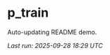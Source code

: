 # p_train

Auto-updating README demo.

<!--START_SECTION:status-->
_Last run: 2025-09-28 18:29 UTC_
<!--END_SECTION:status-->




















































































































































































































































































































































































































































































































































































































































































































































































































































